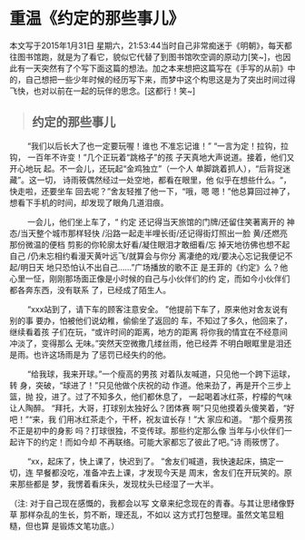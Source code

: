 # 重温《约定的那些事儿》
本文写于2015‎年‎1‎月31日 ‎星期六，‏‎21:53:44当时自己非常痴迷于《明朝》，每天都往图书馆跑，就是为了看它，貌似它代替了到图书馆吹空调的原动力[笑~]，也因此有一天突然有了个写下面这篇的想法。加之本来想把这篇写在《手写的从前》中的，自己想把一些少年时候的经历写下来，而梦中这个构思这是为了突出时间过得飞快，也对以前在一起的玩伴的思念。[这都行！笑~]

>## 约定的那些事儿
&nbsp;&nbsp;&nbsp;&nbsp;&nbsp;&nbsp;&nbsp;&nbsp;“我们以后长大了也一定要玩喔！谁也 不准忘记谁！” “一言为定！拉钩，拉钩， 一百年不许变！”几个正玩着“跳格子”的孩 子天真地大声说道。接着，他们又开心地玩 起。不一会儿，还玩起“金鸡独立”（一个人 单脚跳着抓人），“后背捉迷藏”。这一切， 诗雨筱偶然经过一处空地，都看在眼里，他 似乎在想些什么。“，快走啦，还要坐车 回去呢？”舍友轻推了他一下，“哦，嗯 嗯！”他总算回过神了，想看下手机的时间，却发现了眼角几道泪痕。
  
&nbsp;&nbsp;&nbsp;&nbsp;&nbsp;&nbsp;&nbsp;&nbsp;一会儿，他们坐上车了，“ 约定 还记得当天旅馆的门牌/还留住笑著离开的 神态/当天整个城市那样轻快 /沿路一起走半哩长街/还记得街灯照出一脸 黄/还燃亮那份微温的便档 剪影的你轮廓太好看/凝住眼泪才敢细看/忘 掉天地彷佛也想不起自己 /仍未忘相约看漫天黄叶远飞/就算会与你分 离凄绝的戏/要决心忘记我便记不起/明日天 地只恐怕认不出自己……”广场播放的歌不正 是王菲的《约定》么？他心里一怔，刚刚那场面正像是小时候的自己与小伙伴们的约 定，而如今小伙伴们都各奔东西，没有联系 了，已经成了陌生人。

&nbsp;&nbsp;&nbsp;&nbsp;&nbsp;&nbsp;&nbsp;&nbsp;“xxx站到了，请下车的顾客注意安全。 ”他提前下车了，原来他对舍友说有别的事 要办，怕被他们说幼稚，偷偷坐了返回的 车，不知过了多久，他回来了，继续看着孩 子们在玩，“或许时间的距离，地方的距离 将你我的情宜在不经意间冲淡了，变得那么 无味。”突然天空微撒几缕丝雨，他已经弄 不明白眼眶里是泪还是雨。也许这场雨是为 了惩罚已经失约的他。
 
&nbsp;&nbsp;&nbsp;&nbsp;&nbsp;&nbsp;&nbsp;&nbsp;“给我球，我来开球。”一个瘦高的男孩 对着队友喊道，只见他一个跨下运球，转 身，突破，“球进了！”只见他做个庆祝的动 作道。他来劲了，再是开个三步上篮，抛 投，进了。过了不知多久，他们都休息了， 一起喝着冰红茶，柠檬的气味让人陶醉。 “拜托，大哥，打球别太独好么？团体赛 啊”只见他摸着头傻笑着，“好吧！”“来，我 们用冰红茶走个，干杯，祝友谊长存！”大 家应和道。 “那个瘦男孩不正是初中的身影 吗？打球很独，不变传球。那些约定那么像 当年与小伙伴们一起许下的约定！而如今却 不再联络。可能大家都忘了彼此了吧。”诗 雨筱愣了。

&nbsp;&nbsp;&nbsp;&nbsp;&nbsp;&nbsp;&nbsp;&nbsp;“xx，起床了，快上课了，快迟到了。 ”舍友们喊道，我快速起床，搞定一切，连 早餐都没吃，准备冲去上课，才发现今天是 周末，舍友们在开玩笑的。原来那些都是 梦，我愣着看床头，发现枕头已经湿了一大半。

（注: 对于自己现在感慨的，我都会以写 文章来纪念现在的青春。与其让思绪像野草 那样杂乱的生长，剪不断，理还乱，不如以 这方式打包整理。虽然文笔显粗糙，但也算 是锻炼文笔功底。）

